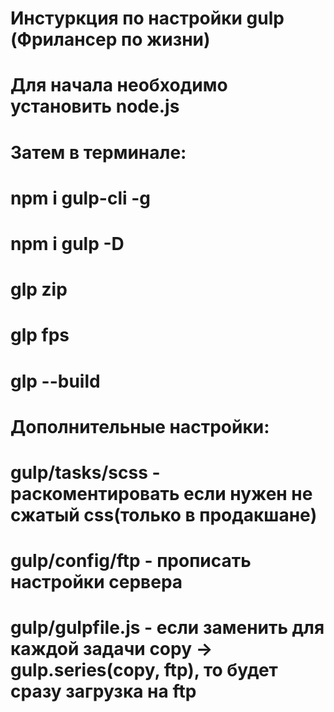 #
# Инстуркция по настройки gulp (Фрилансер по жизни)
# Для начала необходимо установить node.js
# Затем в терминале:
# npm i gulp-cli -g       <!-- Глобальная установка gulp -->
# npm i gulp -D           <!-- Локальная установка в папке -->
# glp zip                 <!-- Заархивировать dist -->
# glp fps                 <!-- Выгрузить на ftp -->
# glp --build             <!-- Режим продакшена -->
# 
#
# Дополнительные настройки:
# gulp/tasks/scss - раскоментировать если нужен не сжатый css(только в продакшане)
# gulp/config/ftp - прописать настройки сервера
# gulp/gulpfile.js - если заменить для каждой задачи copy -> gulp.series(copy, ftp), то будет сразу загрузка на ftp
#
#
#
#